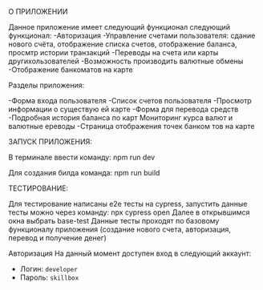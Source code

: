 О ПРИЛОЖЕНИИ

Данное приложение имеет следующий функционал следующий функционал:
-Авторизация
-Управление счетами пользователя: сдание нового счёта, отображение списка
счетов, отображение баланса, просмтр истории транзакций
-Переводы на счета или карты другихользователей
-Возможность производить валютные обмены
-Отображение банкоматов на карте

Разделы приложения:

-Форма входа пользователя
-Список счетов пользователя
-Просмотр информации о существую
ей карте
-Форма для перевода средств
-Подробная история баланса по карт
Мониторинг курса валют и валютные
ереводы
-Страница отображения точек банком тов на карте


ЗАПУСК ПРИЛОЖЕНИЯ:

В терминале ввести команду: npm run dev

Для создания билда команда: npm run build

ТЕСТИРОВАНИЕ:

Для тестирование написаны e2e тесты на cypress, запустить данные тесты можно через команду: npx cypress open
Далее в открывшимся окна выбрать  base-test
Данные тесты проходят по базовому функционалу приложения (создание нового счета, авторизация, перевод и получение денег)

Авторизация
На данный момент доступен вход в следующий аккаунт:  
* Логин: `developer`  
* Пароль: `skillbox`  

